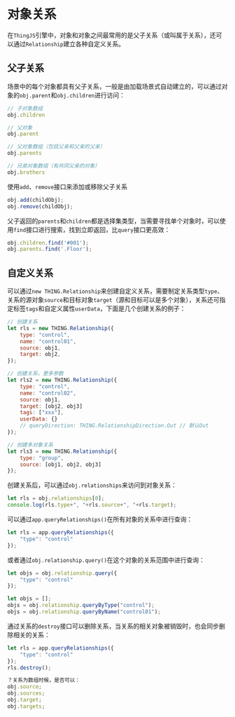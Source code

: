 # 对象关系
<!-- relationship -->

在`ThingJS`引擎中，对象和对象之间最常用的是父子关系（或叫属于关系），还可以通过`Relationship`建立各种自定义关系。

## 父子关系
场景中的每个对象都具有父子关系，一般是由加载场景式自动建立的，可以通过对象的`obj.parent`和`obj.children`进行访问：

```javascript
// 子对象数组
obj.children

// 父对象
obj.parent

// 父对象数组（包括父亲和父亲的父亲）
obj.parents

// 兄弟对象数组（有共同父亲的对象）
obj.brothers
```

使用`add`、`remove`接口来添加或移除父子关系
```javascript
obj.add(childObj);
obj.remove(childObj);
```

父子返回的`parents`和`children`都是选择集类型，当需要寻找单个对象时，可以使用`find`接口进行搜索，找到立即返回，比`query`接口更高效：
```javascript
obj.children.find('#001');
obj.parents.find('.Floor');
```

## 自定义关系
可以通过`new THING.Relationship`来创建自定义关系，需要制定关系类型`type`、关系的源对象`source`和目标对象`target`（源和目标可以是多个对象），关系还可指定标签`tags`和自定义属性`userData`，下面是几个创建关系的例子：
```javascript
// 创建关系
let rls = new THING.Relationship({
    type: "control",
    name: "control01",
    source: obj1,
    target: obj2,
});

// 创建关系，更多参数
let rls2 = new THING.Relationship({
    type: "control",
    name: "control02",
    source: obj1,
    target: [obj2, obj3]
    tags: ["xxx"],
    userData: {}
    // queryDirection: THING.RelationshipDirection.Out // 默认Out
});

// 创建多对象关系
let rls3 = new THING.Relationship({
    type: "group",
    source: [obj1, obj2, obj3]
});
```

创建关系后，可以通过`obj.relationships`来访问到对象关系：
```javascript
let rls = obj.relationships[0];
console.log(rls.type+", "+rls.source+", "+rls.target);
```

可以通过`app.queryRelationships()`在所有对象的关系中进行查询：
```javascript
let rls = app.queryRelationships({
    "type": "control"
});
```
或者通过`obj.relationship.query()`在这个对象的关系范围中进行查询：
```javascript
let objs = obj.relationship.query({
    "type": "control"
});

let objs = [];
objs = obj.relationship.queryByType("control");
objs = obj.relationship.queryByName("control01");
```

通过关系的`destroy`接口可以删除关系，当关系的相关对象被销毁时，也会同步删除相关的关系：
```javascript
let rls = app.queryRelationships({
    "type": "control"
});
rls.destroy();
```

```javascript
？关系为数组时候，是否可以：
obj.source;
obj.sources;
obj.target;
obj.targets;
```

